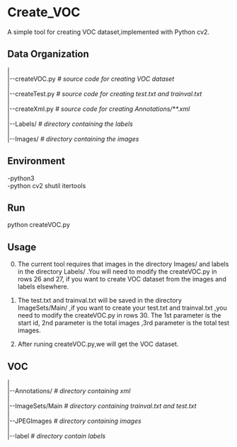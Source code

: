 # Create_VOC

A simple tool for creating VOC dataset,implemented with Python cv2.

Data Organization
-------------
|<br>
|--createVOC.py      *# source code for creating  VOC dataset*                <br> 
|                                                                            <br>
|--createTest.py     *# source code for creating  test.txt and trainval.txt*    <br>
|<br>
|--createXml.py      *# source code for creating Annotations/**.xml*            <br>
|<br>
|--Labels/           *# directory containing the  labels*                       <br>
|<br>
|--Images/           *# directory containing the images*                      <br>

Environment
-------------
-python3 <br>
-python cv2  shutil  itertools <br>

Run
-------------
python createVOC.py

Usage
-------------
0. The current tool requires that images in the directory Images/  and labels in the directory Labels/  .You will need to modify the createVOC.py in rows 26 and 27, if you want to create VOC dataset from the images and labels   elsewhere.

1. The test.txt and trainval.txt will be saved in the directory ImageSets/Main/ ,if you want to create your test.txt and trainval.txt ,you need to modify the createVOC.py in rows 30. The 1st parameter is the start id, 2nd parameter is the total images ,3rd parameter is the total test images.

2. After runing createVOC.py,we will get the VOC dataset.

VOC 
------------
| <br>
|--Annotations/        *# directory containing xml*                             <br>
|                                                                               <br>
|--ImageSets/Main      *# directory containing trainval.txt and test.txt*       <br>
|<br>
|--JPEGImages          *# directory containing images*                            <br>
|<br>
|--label               *# directory contain labels*                               <br>
